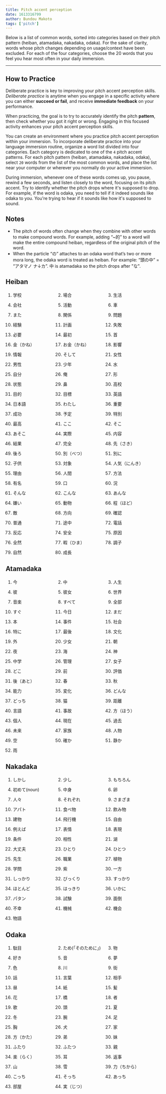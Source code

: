 ```yaml
---
title: Pitch accent perception
date: 1613316799
author: Bundou Makoto
tags: ['pitch']
---
```


Below is a list of common words,
sorted into categories based on their pitch pattern (heiban, atamadaka, nakadaka, odaka).
For the sake of clarity,
words whose pitch changes depending on usage/context have been excluded.
For each of the four categories,
choose the 20 words that you feel you hear most often in your daily immersion.

****

<style>
.compact_list :is(ul, ol) {
  display: grid;
  grid-template-columns: repeat(auto-fit, minmax(150px, 1fr));
  gap: 0.5rem;
  & li {
    padding: 2px 0;
    margin: 0;
  }
}
</style>

## How to Practice

Deliberate practice is key to improving your pitch accent perception skills.
*Deliberate practice* is anytime when you engage in a specific activity
where you can either **succeed or fail**,
and receive **immediate feedback** on your performance.

When practicing,
the goal is to try to accurately identify the pitch **pattern**,
then check whether you got it right or wrong.
Engaging in this focused activity enhances your pitch accent perception skills.

You can create an environment
where you practice pitch accent perception within your immersion.
To incorporate deliberate practice into your language immersion routine,
organize a word list divided into four categories.
Each category is dedicated to one of the `4` pitch accent patterns.
For each pitch pattern (heiban, atamadaka, nakadaka, odaka),
select `20` words from the list of the most common words,
and place the list near your computer
or wherever you normally do your active immersion.

During immersion,
whenever one of these words comes up, you pause, rewind a few seconds,
and listen closely to the word,
focusing on its pitch accent.
Try to identify whether the pitch drops where it's supposed to drop.
For example,
if the word is odaka,
you need to tell if it indeed sounds like odaka to you.
You're trying to hear if it sounds like how it's supposed to sound.

## Notes

* The pitch of words often change when they combine with other words
  to make compound words.
  For example, adding “~的” to a word will make the entire compound heiban,
  regardless of the original pitch of the word.
* When the particle “の” attaches to an odaka word
  that’s two or more mora long,
  the odaka word is treated as heiban.
  For example: “頭の中” = “アタマノ ナ↓カ”.
  中 is atamadaka so the pitch drops after "な".

<div class="compact_list">

## Heiban

1) 学校
1) 場合
1) 生活
1) 会社
1) 活動
1) 車
1) また
1) 関係
1) 問題
1) 経験
1) 計画
1) 失敗
1) 必要
1) 最初
1) 首
1) 金（かね）
1) お金（かね）
1) 影響
1) 情報
1) そして
1) 女性
1) 男性
1) 少年
1) 水
1) 自分
1) 俺
1) 形
1) 状態
1) 鼻
1) 高校
1) 目的
1) 目標
1) 英語
1) 日本語
1) わたし
1) 重要
1) 成功
1) 予定
1) 特別
1) 最高
1) ここ
1) そこ
1) あそこ
1) 実際
1) 内容
1) 結果
1) 完全
1) 先（さき）
1) 後ろ
1) 別（べつ）
1) 別に
1) 子供
1) 対象
1) 人気（にんき）
1) 理由
1) 人間
1) 方法
1) 有名
1) 口
1) 況
1) そんな
1) こんな
1) あんな
1) 嫌い
1) 動物
1) 程（ほど）
1) 敵
1) 方向
1) 確認
1) 普通
1) 途中
1) 電話
1) 反応
1) 安全
1) 原因
1) 全然
1) 暇（ひま）
1) 調子
1) 自然
1) 成長

## Atamadaka

1) 今
1) 中
1) 人生
1) 彼
1) 彼女
1) 世界
1) 音楽
1) すべて
1) 全部
1) すぐ
1) 今日
1) まだ
1) 本
1) 事件
1) 社会
1) 特に
1) 最後
1) 文化
1) 外
1) 少女
1) 朝
1) 夜
1) 海
1) 神
1) 中学
1) 管理
1) 女子
1) どこ
1) 前
1) 評価
1) 後（あと）
1) 春
1) 秋
1) 能力
1) 変化
1) どんな
1) どっち
1) 猫
1) 距離
1) 言語
1) 事故
1) 方（ほう）
1) 個人
1) 現在
1) 過去
1) 未来
1) 家族
1) 人物
1) 空
1) 確か
1) 静か
1) 雨

## Nakadaka

1) しかし
1) 少し
1) もちろん
1) 初めて(noun)
1) 中身
1) 卵
1) 人々
1) それぞれ
1) さまざま
1) アパト
1) 食べ物
1) 飲み物
1) 建物
1) 飛行機
1) 自由
1) 例えば
1) 表情
1) 表現
1) 条件
1) 相性
1) 湖
1) 大丈夫
1) ひとり
1) ひとつ
1) 先生
1) 職業
1) 植物
1) 学問
1) 紫
1) 一方
1) しっかり
1) びっくり
1) すっかり
1) ほとんど
1) はっきり
1) いかに
1) パタン
1) 試験
1) 面倒
1) 不幸
1) 機械
1) 機会
1) 物語
 
## Odaka

1) 駄目
1) ため(「そのために」)
1) 物
1) 好き
1) 音
1) 夢
1) 色
1) 川
1) 街
1) 話
1) 言葉
1) 相手
1) 昼
1) 紙
1) 髪
1) 花
1) 橋
1) 者
1) 歌
1) 頭
1) 夏
1) 冬
1) 腕
1) 足
1) 胸
1) 犬
1) 家
1) 方（かた）
1) 弟
1) 妹
1) ふたり
1) ふたつ
1) 親
1) 楽（らく）
1) 耳
1) 返事
1) 山
1) 雪
1) 力（ちから）
1) こっち
1) そっち
1) あっち
1) 部屋
1) 実（じつ）

</div>
